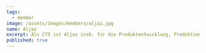 ```yaml
---
tags:
  - member
image: /assets/images/members/aljaz.jpg
name: Aljaz
excerpt: Als CTO ist Aljaz insb. für die Produktentwicklung, Produktion und Qualitätssicherung verantwortlich. So ist er beständig auf der Suche nach neuen Ideen & Lösungen, welche unser Leben besser und schöner machen.
published: true
---
```


